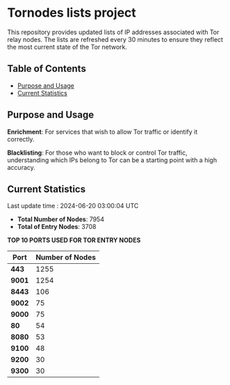 # Tornodes lists project

This repository provides updated lists of IP addresses associated with Tor relay nodes. The lists are refreshed every 30 minutes to ensure they reflect the most current state of the Tor network.

## Table of Contents

- [Purpose and Usage](#purpose-and-usage)
- [Current Statistics](#current-statistics)


## Purpose and Usage

**Enrichment**: For services that wish to allow Tor traffic or identify it correctly.

**Blacklisting**: For those who want to block or control Tor traffic, understanding which IPs belong to Tor can be a starting point with a high accuracy.

## Current Statistics

Last update time : 2024-06-20 03:00:04 UTC

- **Total Number of Nodes**: 7954
- **Total of Entry Nodes**: 3708

**TOP 10 PORTS USED FOR TOR ENTRY NODES**

| **Port** | **Number of Nodes** |
|------|-----------------|
| **443**   | 1255  |
| **9001**   | 1254  |
| **8443**   | 106  |
| **9002**   | 75  |
| **9000**   | 75  |
| **80**   | 54  |
| **8080**   | 53  |
| **9100**   | 48  |
| **9200**   | 30  |
| **9300**   | 30  |

